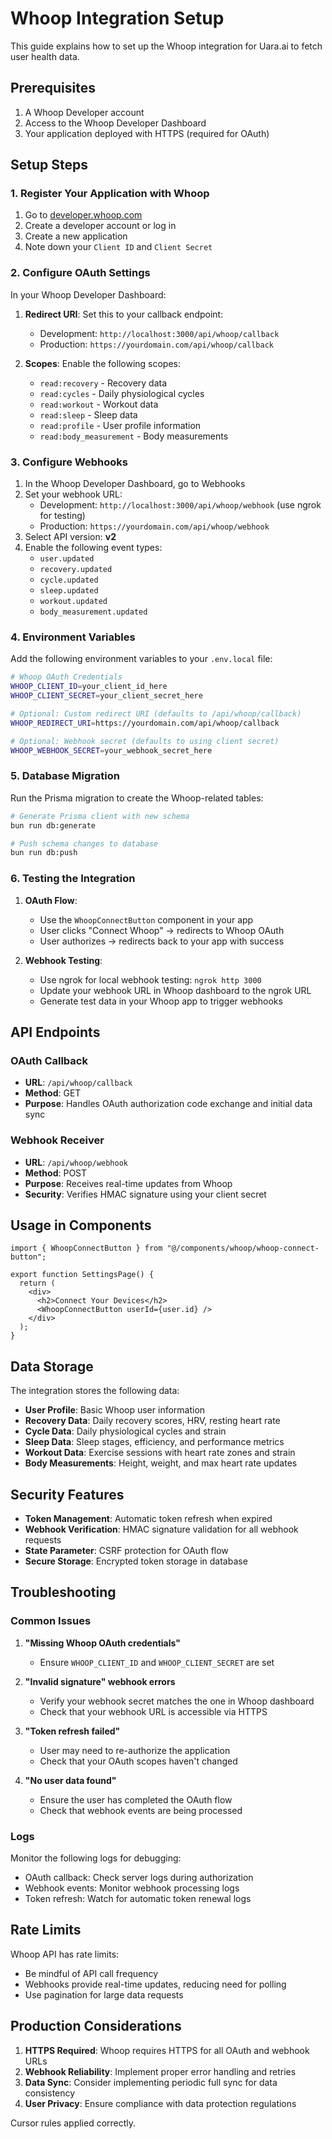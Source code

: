 # Whoop Integration Setup

This guide explains how to set up the Whoop integration for Uara.ai to fetch user health data.

## Prerequisites

1. A Whoop Developer account
2. Access to the Whoop Developer Dashboard
3. Your application deployed with HTTPS (required for OAuth)

## Setup Steps

### 1. Register Your Application with Whoop

1. Go to [developer.whoop.com](https://developer.whoop.com)
2. Create a developer account or log in
3. Create a new application
4. Note down your `Client ID` and `Client Secret`

### 2. Configure OAuth Settings

In your Whoop Developer Dashboard:

1. **Redirect URI**: Set this to your callback endpoint:

   - Development: `http://localhost:3000/api/whoop/callback`
   - Production: `https://yourdomain.com/api/whoop/callback`

2. **Scopes**: Enable the following scopes:
   - `read:recovery` - Recovery data
   - `read:cycles` - Daily physiological cycles
   - `read:workout` - Workout data
   - `read:sleep` - Sleep data
   - `read:profile` - User profile information
   - `read:body_measurement` - Body measurements

### 3. Configure Webhooks

1. In the Whoop Developer Dashboard, go to Webhooks
2. Set your webhook URL:
   - Development: `http://localhost:3000/api/whoop/webhook` (use ngrok for testing)
   - Production: `https://yourdomain.com/api/whoop/webhook`
3. Select API version: **v2**
4. Enable the following event types:
   - `user.updated`
   - `recovery.updated`
   - `cycle.updated`
   - `sleep.updated`
   - `workout.updated`
   - `body_measurement.updated`

### 4. Environment Variables

Add the following environment variables to your `.env.local` file:

```bash
# Whoop OAuth Credentials
WHOOP_CLIENT_ID=your_client_id_here
WHOOP_CLIENT_SECRET=your_client_secret_here

# Optional: Custom redirect URI (defaults to /api/whoop/callback)
WHOOP_REDIRECT_URI=https://yourdomain.com/api/whoop/callback

# Optional: Webhook secret (defaults to using client secret)
WHOOP_WEBHOOK_SECRET=your_webhook_secret_here
```

### 5. Database Migration

Run the Prisma migration to create the Whoop-related tables:

```bash
# Generate Prisma client with new schema
bun run db:generate

# Push schema changes to database
bun run db:push
```

### 6. Testing the Integration

1. **OAuth Flow**:

   - Use the `WhoopConnectButton` component in your app
   - User clicks "Connect Whoop" → redirects to Whoop OAuth
   - User authorizes → redirects back to your app with success

2. **Webhook Testing**:
   - Use ngrok for local webhook testing: `ngrok http 3000`
   - Update your webhook URL in Whoop dashboard to the ngrok URL
   - Generate test data in your Whoop app to trigger webhooks

## API Endpoints

### OAuth Callback

- **URL**: `/api/whoop/callback`
- **Method**: GET
- **Purpose**: Handles OAuth authorization code exchange and initial data sync

### Webhook Receiver

- **URL**: `/api/whoop/webhook`
- **Method**: POST
- **Purpose**: Receives real-time updates from Whoop
- **Security**: Verifies HMAC signature using your client secret

## Usage in Components

```tsx
import { WhoopConnectButton } from "@/components/whoop/whoop-connect-button";

export function SettingsPage() {
  return (
    <div>
      <h2>Connect Your Devices</h2>
      <WhoopConnectButton userId={user.id} />
    </div>
  );
}
```

## Data Storage

The integration stores the following data:

- **User Profile**: Basic Whoop user information
- **Recovery Data**: Daily recovery scores, HRV, resting heart rate
- **Cycle Data**: Daily physiological cycles and strain
- **Sleep Data**: Sleep stages, efficiency, and performance metrics
- **Workout Data**: Exercise sessions with heart rate zones and strain
- **Body Measurements**: Height, weight, and max heart rate updates

## Security Features

- **Token Management**: Automatic token refresh when expired
- **Webhook Verification**: HMAC signature validation for all webhook requests
- **State Parameter**: CSRF protection for OAuth flow
- **Secure Storage**: Encrypted token storage in database

## Troubleshooting

### Common Issues

1. **"Missing Whoop OAuth credentials"**

   - Ensure `WHOOP_CLIENT_ID` and `WHOOP_CLIENT_SECRET` are set

2. **"Invalid signature" webhook errors**

   - Verify your webhook secret matches the one in Whoop dashboard
   - Check that your webhook URL is accessible via HTTPS

3. **"Token refresh failed"**

   - User may need to re-authorize the application
   - Check that your OAuth scopes haven't changed

4. **"No user data found"**
   - Ensure the user has completed the OAuth flow
   - Check that webhook events are being processed

### Logs

Monitor the following logs for debugging:

- OAuth callback: Check server logs during authorization
- Webhook events: Monitor webhook processing logs
- Token refresh: Watch for automatic token renewal logs

## Rate Limits

Whoop API has rate limits:

- Be mindful of API call frequency
- Webhooks provide real-time updates, reducing need for polling
- Use pagination for large data requests

## Production Considerations

1. **HTTPS Required**: Whoop requires HTTPS for all OAuth and webhook URLs
2. **Webhook Reliability**: Implement proper error handling and retries
3. **Data Sync**: Consider implementing periodic full sync for data consistency
4. **User Privacy**: Ensure compliance with data protection regulations

Cursor rules applied correctly.
